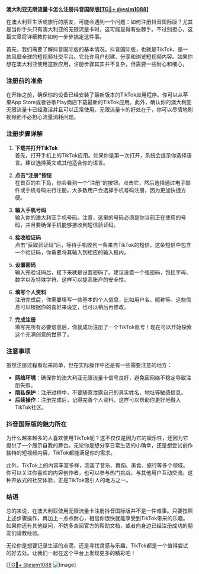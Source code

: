 **澳大利亚无限流量卡怎么注册抖音国际版[[TG💪+ @esim1088](https://t.me/s/esim1088)]**

在澳大利亚生活或旅行的朋友，可能会遇到一个问题：如何注册抖音国际版？尤其是当你手头只有澳大利亚的无限流量卡时，这可能显得有些棘手。不过别担心，这篇文章将详细教你如何一步步搞定这件事。

首先，我们需要了解抖音国际版的基本情况。抖音国际版，也就是TikTok，是一款风靡全球的短视频社交平台。它允许用户创建、分享和浏览短视频内容。如果你想在澳大利亚使用这款应用，注册步骤其实并不复杂，但需要一些耐心和细心。

### 注册前的准备

在开始之前，确保你的设备已经安装了最新版本的TikTok应用程序。你可以从苹果App Store或者谷歌Play商店下载最新的TikTok应用。此外，确认你的澳大利亚无限流量卡已经激活并且可以正常使用。无限流量卡的好处在于，你可以尽情地刷视频而不必担心流量消耗问题。

### 注册步骤详解

1. **下载并打开TikTok**  
   首先，打开手机上的TikTok应用。如果你是第一次打开，系统会提示你选择语言。建议选择英文或其他适合你的语言。

2. **点击“注册”按钮**  
   在首页的右下角，你会看到一个“注册”的按钮。点击它，然后选择通过电子邮件或手机号码进行注册。大多数用户会选择手机号码注册，因为更加快捷方便。

3. **输入手机号码**  
   输入你的澳大利亚手机号码。注意，这里的号码必须是你当前正在使用的号码，并且要确保手机能够接收到短信验证码。

4. **接收验证码**  
   点击“获取验证码”后，等待手机收到一条来自TikTok的短信。这条短信中包含一个验证码，你需要将其输入到相应的输入框内。

5. **设置密码**  
   输入完验证码后，接下来就是设置密码了。建议设置一个强密码，包括字母、数字以及特殊字符，这样可以提高账户的安全性。

6. **填写个人资料**  
   注册完成后，你需要填写一些基本的个人信息，比如用户名、昵称等。这些信息可以根据你的喜好来设定，也可以稍后再修改。

7. **完成注册**  
   填写完所有必要信息后，你就成功注册了一个TikTok账号！现在可以开始探索这个充满创意的世界了。

### 注意事项

虽然注册过程看起来简单，但在实际操作中还是有一些需要注意的地方：

- **网络环境**：确保你的澳大利亚无限流量卡信号良好，避免因网络不稳定导致注册失败。
- **隐私保护**：注册过程中，不要随意泄露自己的真实姓名、地址等敏感信息。
- **后续操作**：注册完成后，记得完善个人资料，这样可以帮助你更好地融入TikTok社区。

### 抖音国际版的魅力所在

为什么越来越多的人喜欢使用TikTok呢？这不仅仅是因为它的娱乐性，还因为它提供了一个展示自我的舞台。无论你是想分享日常生活的小确幸，还是想尝试创作独特的短视频内容，TikTok都能满足你的需求。

此外，TikTok上的内容丰富多样，涵盖了音乐、舞蹈、美食、旅行等多个领域。你可以关注你喜欢的内容创作者，也可以参与热门挑战，与其他用户互动交流。这种开放式的社交体验，正是TikTok吸引人的地方之一。

### 结语

总的来说，在澳大利亚使用无限流量卡注册抖音国际版并不是一件难事。只要按照上述步骤操作，再加上一点点耐心，相信你很快就能享受到TikTok带来的乐趣。如果你还有其他疑问，不妨多查阅官方的帮助文档，或者向身边已经注册成功的朋友们请教经验。

无论你是想要记录生活的点滴，还是寻找灵感与乐趣，TikTok都是一个值得尝试的好去处。让我们一起在这个平台上发现更多的精彩吧！

[[TG💪+ @esim1088](https://t.me/s/esim1088) ![Image](https://i.postimg.cc/4NQfJmqS/Snipaste-2025-05-13-00-14-12.png)]